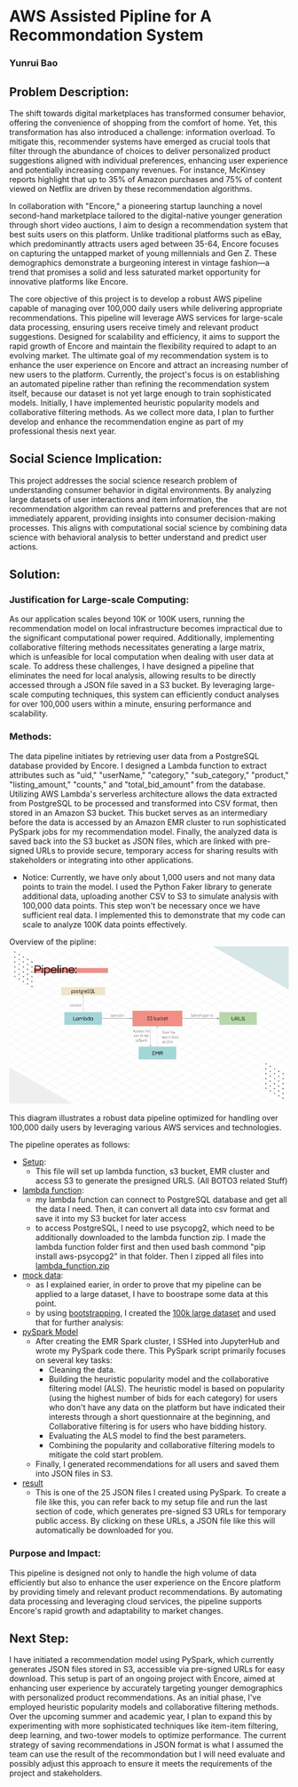 # AWS Assisted Pipline for A Recommondation System

### Yunrui Bao

## Problem Description: 
The shift towards digital marketplaces has transformed consumer behavior, offering the convenience of shopping from the comfort of home. Yet, this transformation has also introduced a challenge: information overload. To mitigate this, recommender systems have emerged as crucial tools that filter through the abundance of choices to deliver personalized product suggestions aligned with individual preferences, enhancing user experience and potentially increasing company revenues. For instance, McKinsey reports highlight that up to 35% of Amazon purchases and 75% of content viewed on Netflix are driven by these recommendation algorithms.  

In collaboration with "Encore," a pioneering startup launching a novel second-hand marketplace tailored to the digital-native younger generation through short video auctions, I aim to design a recommendation system that best suits users on this platform. Unlike traditional platforms such as eBay, which predominantly attracts users aged between 35-64, Encore focuses on capturing the untapped market of young millennials and Gen Z. These demographics demonstrate a burgeoning interest in vintage fashion—a trend that promises a solid and less saturated market opportunity for innovative platforms like Encore.  

The core objective of this project is to develop a robust AWS pipeline capable of managing over 100,000 daily users while delivering appropriate recommendations. This pipeline will leverage AWS services for large-scale data processing, ensuring users receive timely and relevant product suggestions. Designed for scalability and efficiency, it aims to support the rapid growth of Encore and maintain the flexibility required to adapt to an evolving market. The ultimate goal of my recommendation system is to enhance the user experience on Encore and attract an increasing number of new users to the platform. Currently, the project's focus is on establishing an automated pipeline rather than refining the recommendation system itself, because our dataset is not yet large enough to train sophisticated models. Initially, I have implemented heuristic popularity models and collaborative filtering methods. As we collect more data, I plan to further develop and enhance the recommendation engine as part of my professional thesis next year.

## Social Science Implication: 
This project addresses the social science research problem of understanding consumer behavior in digital environments. By analyzing large datasets of user interactions and item information, the recommendation algorithm can reveal patterns and preferences that are not immediately apparent, providing insights into consumer decision-making processes. This aligns with computational social science by combining data science with behavioral analysis to better understand and predict user actions.

## Solution: 

### Justification for Large-scale Computing: 
As our application scales beyond 10K or 100K users, running the recommendation model on local infrastructure becomes impractical due to the significant computational power required. Additionally, implementing collaborative filtering methods necessitates generating a large matrix, which is unfeasible for local computation when dealing with user data at scale. To address these challenges, I have designed a pipeline that eliminates the need for local analysis, allowing results to be directly accessed through a JSON file saved in a S3 bucket. By leveraging large-scale computing techniques, this system can efficiently conduct analyses for over 100,000 users within a minute, ensuring performance and scalability.  

### Methods: 

The data pipeline initiates by retrieving user data from a PostgreSQL database provided by Encore. I designed a Lambda function to extract attributes such as "uid," "userName," "category," "sub_category," "product," "listing_amount," "counts," and "total_bid_amount" from the database. Utilizing AWS Lambda's serverless architecture allows the data extracted from PostgreSQL to be processed and transformed into CSV format, then stored in an Amazon S3 bucket. This bucket serves as an intermediary before the data is accessed by an Amazon EMR cluster to run sophisticated PySpark jobs for my recommendation model. Finally, the analyzed data is saved back into the S3 bucket as JSON files, which are linked with pre-signed URLs to provide secure, temporary access for sharing results with stakeholders or integrating into other applications.

* Notice: Currently, we have only about 1,000 users and not many data points to train the model. I used the Python Faker library to generate additional data, uploading another CSV to S3 to simulate analysis with 100,000 data points. This step won't be necessary once we have sufficient real data. I implemented this to demonstrate that my code can scale to analyze 100K data points effectively.  

Overview of the pipline: 
  ![pipleline](https://github.com/macs30123-s24/final-project-i_recommond/blob/main/pipeline.jpg)  

This diagram illustrates a robust data pipeline optimized for handling over 100,000 daily users by leveraging various AWS services and technologies.  

The pipeline operates as follows:

- [Setup](https://github.com/macs30123-s24/final-project-i_recommond/blob/main/Setup.ipynb):
  - This file will set up lambda function, s3 bucket, EMR cluster and access S3 to generate the presigned URLS. (All BOTO3 related Stuff)
- [lambda function](https://github.com/macs30123-s24/final-project-i_recommond/blob/main/lambda_function/lambda_deployment.py):
  - my lambda function can connect to PostgreSQL database and get all the data I need. Then, it can convert all data into csv format and save it into my S3 bucket for later access
  - to access PostgreSQL, I need to use psycopg2, which need to be additionally downloaded to the lambda function zip. I made the lambda function folder first and then used bash commond "pip install aws-psycopg2" in that folder. Then I zipped all files into [lambda_function.zip](https://github.com/macs30123-s24/final-project-i_recommond/blob/main/lambda_function.zip)
- [mock data](https://github.com/macs30123-s24/final-project-i_recommond/tree/main/Mock_data):
  - as I explained earier, in order to prove that my pipeline can be applied to a large dataset, I have to boostrape some data at this point.
  - by using [bootstrapping](https://github.com/macs30123-s24/final-project-i_recommond/blob/main/Mock_data/bootstrapping.ipynb), I created the [100k large dataset](https://github.com/macs30123-s24/final-project-i_recommond/blob/main/Mock_data/fake_user_interaction.csv) and used that for further analysis:
- [pySpark Model](https://github.com/macs30123-s24/final-project-i_recommond/blob/main/Recommendation_models.ipynb)
  - After creating the EMR Spark cluster, I SSHed into JupyterHub and wrote my PySpark code there. This PySpark script primarily focuses on several key tasks:
    - Cleaning the data.
    - Building the heuristic popularity model and the collaborative filtering model (ALS). The heuristic model is based on popularity (using the highest number of bids for each category) for users who don't have any data on the platform but have indicated their interests through a short questionnaire at the beginning, and Collaborative filtering is for users who have bidding history.
    - Evaluating the ALS model to find the best parameters.
    - Combining the popularity and collaborative filtering models to mitigate the cold start problem.
  - Finally, I generated recommendations for all users and saved them into JSON files in S3.
- [result](https://github.com/macs30123-s24/final-project-i_recommond/blob/main/part-00001-f50433a4-652e-40d9-8878-c6317443e011-c000%20.json)
  - This is one of the 25 JSON files I created using PySpark. To create a file like this, you can refer back to my setup file and run the last section of code, which generates pre-signed S3 URLs for temporary public access. By clicking on these URLs, a JSON file like this will automatically be downloaded for you.
    
### Purpose and Impact:  

This pipeline is designed not only to handle the high volume of data efficiently but also to enhance the user experience on the Encore platform by providing timely and relevant product recommendations. By automating data processing and leveraging cloud services, the pipeline supports Encore's rapid growth and adaptability to market changes.

## Next Step: 

I have initiated a recommendation model using PySpark, which currently generates JSON files stored in S3, accessible via pre-signed URLs for easy download. This setup is part of an ongoing project with Encore, aimed at enhancing user experience by accurately targeting younger demographics with personalized product recommendations. As an initial phase, I've employed heuristic popularity models and collaborative filtering methods. Over the upcoming summer and academic year, I plan to expand this by experimenting with more sophisticated techniques like item-item filtering, deep learning, and two-tower models to optimize performance. The current strategy of saving recommendations in JSON format is what I assumed the team can use the result of the recommondation but I will need evaluate and possibly adjust this approach to ensure it meets the requirements of the project and stakeholders.
